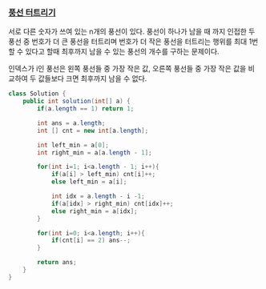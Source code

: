 ### [풍선 터트리기](https://programmers.co.kr/learn/courses/30/lessons/68646?language=java)

서로 다른 숫자가 쓰여 있는 n개의 풍선이 있다. 풍선이 하나가 남을 때 까지 인접한 두 풍선 중 번호가 더 큰 풍선을 터트리며 번호가 더 작은 풍선을 터트리는 행위를 최대 1번 할 수 있다고 할때 최후까지 남을 수 있는 풍선의 개수를 구하는 문제이다.

인덱스가 i인 풍선은 왼쪽 풍선들 중 가장 작은 값, 오른쪽 풍선들 중 가장 작은 값을 비교하여 두 값들보다 크면 최후까지 남을 수 없다.

```java
class Solution {
    public int solution(int[] a) {
        if(a.length == 1) return 1;

        int ans = a.length;
        int [] cnt = new int[a.length];

        int left_min = a[0];
        int right_min = a[a.length - 1];

        for(int i=1; i<a.length - 1; i++){
            if(a[i] > left_min) cnt[i]++;
            else left_min = a[i];

            int idx = a.length - i -1;
            if(a[idx] > right_min) cnt[idx]++;
            else right_min = a[idx];
        }

        for(int i=0; i<a.length; i++){
            if(cnt[i] == 2) ans--;
        }

        return ans;
    }
}
```
